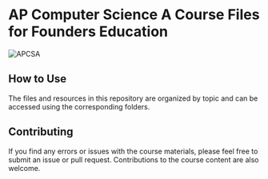 # AP Computer Science A Course Files for Founders Education
![APCSA](https://images.wakelet.com/resize?id=a04b14d9-8e23-4286-9920-9c16b6219a68&h=300&w=400&q=85)
## How to Use
The files and resources in this repository are organized by topic and can be accessed using the corresponding folders. 

## Contributing
If you find any errors or issues with the course materials, please feel free to submit an issue or pull request. Contributions to the course content are also welcome.

